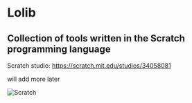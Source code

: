 # Lolib
## Collection of tools written in the Scratch programming language

Scratch studio: https://scratch.mit.edu/studios/34058081

will add more later


![Scratch](https://img.shields.io/badge/Language-Scratch-brightgreen)
